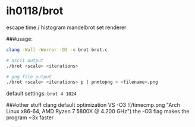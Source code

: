 # ih0118/brot

escape time / histogram mandelbrot set renderer

###usage:
```sh
clang -Wall -Werror -O3 -o brot brot.c

# ascii output
./brot <scale> <iterations>

# png file output
./brot <scale> <iterations> p | pnmtopng > <filename>.png
```
default settings: `brot 4 1024`

###other stuff
clang default optimization VS -O3
!(/timecmp.png "Arch Linux x86-64, AMD Ryzen 7 5800X @ 4.200 GHz")
the -O3 flag makes the program ~3x faster
